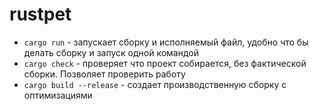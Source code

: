 # rustpet

- `cargo run` - запускает сборку и исполняемый файл, удобно что бы делать сборку и запуск одной командой
- `cargo check` - проверяет что проект собирается, без фактической сборки. Позволяет проверить работу
- `cargo build --release` - создает производственную сборку с оптимизациями
